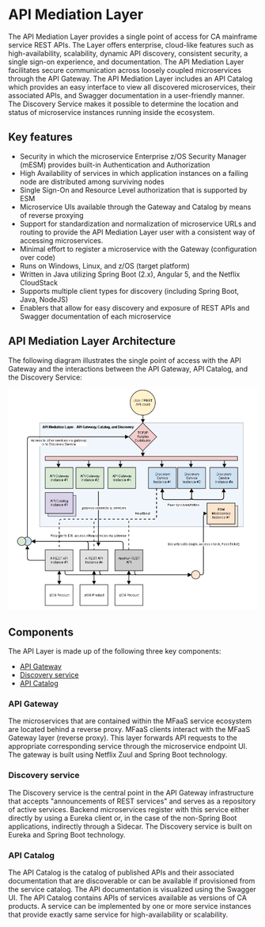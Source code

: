 # API Mediation Layer

The API Mediation Layer provides a single point of access for CA mainframe service REST APIs. The Layer offers enterprise, cloud-like features such as high-availability, scalability, dynamic API discovery, consistent security, a single sign-on experience, and documentation. The API Mediation Layer facilitates secure communication across loosely coupled microservices through the API Gateway. The API Mediation Layer includes an API Catalog which provides an easy interface to view all discovered microservices, their associated APIs, and Swagger documentation in a user-friendly manner. The Discovery Service makes it possible to determine the location and status of microservice instances running inside the ecosystem.  

## Key features  
* Security in which the microservice Enterprise z/OS Security Manager (mESM) provides built-in Authentication and Authorization
* High Availability of services in which application instances on a failing node are distributed among surviving nodes
* Single Sign-On and Resource Level authorization that is supported by ESM
* Microservice UIs available through the Gateway and Catalog by means of reverse proxying
* Support for standardization and normalization of microservice URLs and routing to provide the API Mediation Layer user with a consistent way of accessing microservices.
* Minimal effort to register a microservice with the Gateway (configuration over code)
* Runs on Windows, Linux, and z/OS (target platform)
* Written in Java utilizing Spring Boot (2.x), Angular 5, and the Netflix CloudStack
* Supports multiple client types for discovery (including Spring Boot, Java, NodeJS)
* Enablers that allow for easy discovery and exposure of REST APIs and Swagger documentation of each microservice 

## API Mediation Layer Architecture 
The following diagram illustrates the single point of access with the API Gateway and the interactions between the API Gateway, API Catalog, and the Discovery Service:   

![API Mediation Layer Architecture diagram](diagrams/image2018-2-26%2014_53_46.png)

## Components
The API Layer is made up of the following three key components:

* [API Gateway](#api-gateway)
* [Discovery service](#discovery-service)
* [API Catalog](#api-catalog)

### API Gateway
The microservices that are contained within the MFaaS service ecosystem are located behind a reverse proxy. MFaaS clients interact with the MFaaS Gateway layer (reverse proxy). This layer forwards API requests to the appropriate corresponding service through the microservice endpoint UI. The gateway is built using Netflix Zuul and Spring Boot technology.

### Discovery service
The Discovery service is the central point in the API Gateway infrastructure that accepts "announcements of REST services" and serves as a repository of active services. Backend microservices register with this service either directly by using a Eureka client or, in the case of the non-Spring Boot applications, indirectly through a Sidecar. The Discovery service is built on Eureka and Spring Boot technology.

### API Catalog
The API Catalog is the catalog of published APIs and their associated documentation that are discoverable or can be available if provisioned from the service catalog. The API documentation is visualized using the Swagger UI. The API Catalog contains APIs of services available as versions of CA products. A service can be implemented by one or more service instances that provide exactly same service for high-availability or scalability. 


